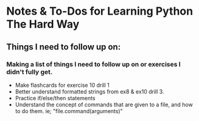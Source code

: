 # Notes & To-Dos for Learning Python The Hard Way
## Things I need to follow up on:
### Making a list of things I need to follow up on or exercises I didn't fully get.

* Make flashcards for exercise 10 drill 1
* Better understand formatted strings from ex8 & ex10 drill 3.
* Practice if/else/then statements
* Understand the concept of commands that are given to a file, and how to do them. ie; "file.command(arguments)"
